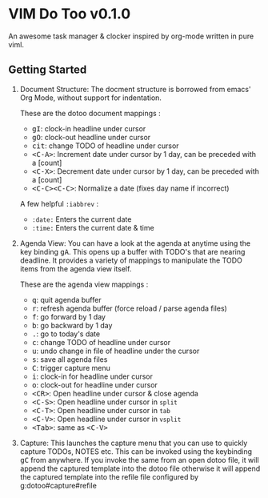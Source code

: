 # VIM Do Too v0.1.0
An awesome task manager & clocker inspired by org-mode written in pure viml.

## Getting Started
1. Document Structure: The docment structure is borrowed from emacs'
   Org Mode, without support for indentation.

   These are the dotoo document mappings :
   * <kbd>gI</kbd>:      clock-in headline under cursor
   * <kbd>gO</kbd>:      clock-out headline under cursor
   * <kbd>cit</kbd>:     change TODO of headline under cursor
   * <kbd>\<C-A\></kbd>:   Increment date under cursor by 1 day, can be preceded with a [count]
   * <kbd>\<C-X\></kbd>:   Decrement date under cursor by 1 day, can be preceded with a [count]
   * <kbd>\<C-C\>\<C-C\></kbd>: Normalize a date (fixes day name if incorrect)

   A few helpful `:iabbrev` :
   * `:date:` Enters the current date
   * `:time:` Enters the current date & time

2. Agenda View: You can have a look at the agenda at anytime using the key
   binding <kbd>gA</kbd>. This opens up a buffer with TODO's that are nearing
   deadline. It provides a variety of mappings to manipulate the TODO
   items from the agenda view itself.

   These are the agenda view mappings :
   * <kbd>q</kbd>:     quit agenda buffer
   * <kbd>r</kbd>:     refresh agenda buffer (force reload / parse agenda files)
   * <kbd>f</kbd>:     go forward by 1 day
   * <kbd>b</kbd>:     go backward by 1 day
   * <kbd>.</kbd>:     go to today's date
   * <kbd>c</kbd>:     change TODO of headline under cursor
   * <kbd>u</kbd>:     undo change in file of headline under the cursor
   * <kbd>s</kbd>:     save all agenda files
   * <kbd>C</kbd>:     trigger capture menu
   * <kbd>i</kbd>:     clock-in for headline under cursor
   * <kbd>o</kbd>:     clock-out for headline under cursor
   * <kbd>\<CR\></kbd>:  Open headline under cursor & close agenda
   * <kbd>\<C-S\></kbd>: Open headline under cursor in `split`
   * <kbd>\<C-T\></kbd>: Open headline under cursor in `tab`
   * <kbd>\<C-V\></kbd>: Open headline under cursor in `vsplit`
   * <kbd>\<Tab\></kbd>: same as <kbd>\<C-V\></kbd>

3. Capture: This launches the capture menu that you can use to quickly
   capture TODOs, NOTES etc. This can be invoked using the keybinding
   <kbd>gC</kbd> from anywhere. If you invoke the same from an open dotoo file,
   it will append the captured template into the dotoo file otherwise it
   will append the captured template into the refile file configured by
   g:dotoo#capture#refile
